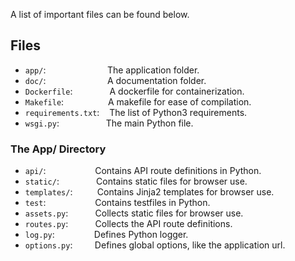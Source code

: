 A list of important files can be found below.

## Files

 - `app/`:&nbsp;&nbsp;&nbsp;&nbsp;&nbsp;&nbsp;&nbsp;&nbsp;&nbsp;&nbsp;&nbsp;&nbsp;&nbsp;&nbsp;&nbsp;&nbsp;&nbsp;&nbsp;&nbsp;&nbsp;&nbsp;&nbsp;&nbsp;&nbsp;&nbsp;The application folder.
 - `doc/`:&nbsp;&nbsp;&nbsp;&nbsp;&nbsp;&nbsp;&nbsp;&nbsp;&nbsp;&nbsp;&nbsp;&nbsp;&nbsp;&nbsp;&nbsp;&nbsp;&nbsp;&nbsp;&nbsp;&nbsp;&nbsp;&nbsp;&nbsp;&nbsp;&nbsp;A documentation folder.
 - `Dockerfile`:&nbsp;&nbsp;&nbsp;&nbsp;&nbsp;&nbsp;&nbsp;&nbsp;&nbsp;&nbsp;&nbsp;&nbsp;&nbsp;&nbsp;&nbsp;A dockerfile for containerization.
 - `Makefile`:&nbsp;&nbsp;&nbsp;&nbsp;&nbsp;&nbsp;&nbsp;&nbsp;&nbsp;&nbsp;&nbsp;&nbsp;&nbsp;&nbsp;&nbsp;&nbsp;&nbsp;&nbsp;A makefile for ease of compilation.
 - `requirements.txt`:&nbsp;&nbsp;&nbsp;&nbsp;The list of Python3 requirements.
 - `wsgi.py`:&nbsp;&nbsp;&nbsp;&nbsp;&nbsp;&nbsp;&nbsp;&nbsp;&nbsp;&nbsp;&nbsp;&nbsp;&nbsp;&nbsp;&nbsp;&nbsp;&nbsp;&nbsp;&nbsp;The main Python file.

### The App/ Directory

- `api/`:&nbsp;&nbsp;&nbsp;&nbsp;&nbsp;&nbsp;&nbsp;&nbsp;&nbsp;&nbsp;&nbsp;&nbsp;&nbsp;&nbsp;&nbsp;&nbsp;&nbsp;&nbsp;&nbsp;&nbsp;Contains API route definitions in Python.
- `static/`:&nbsp;&nbsp;&nbsp;&nbsp;&nbsp;&nbsp;&nbsp;&nbsp;&nbsp;&nbsp;&nbsp;&nbsp;&nbsp;&nbsp;&nbsp;Contains static files for browser use.
- `templates/`:&nbsp;&nbsp;&nbsp;&nbsp;&nbsp;&nbsp;&nbsp;&nbsp;&nbsp;&nbsp;Contains Jinja2 templates for browser use.
- `test`:&nbsp;&nbsp;&nbsp;&nbsp;&nbsp;&nbsp;&nbsp;&nbsp;&nbsp;&nbsp;&nbsp;&nbsp;&nbsp;&nbsp;&nbsp;&nbsp;&nbsp;&nbsp;&nbsp;&nbsp;Contains testfiles in Python.
- `assets.py`:&nbsp;&nbsp;&nbsp;&nbsp;&nbsp;&nbsp;&nbsp;&nbsp;&nbsp;&nbsp;&nbsp;Collects static files for browser use.
- `routes.py`:&nbsp;&nbsp;&nbsp;&nbsp;&nbsp;&nbsp;&nbsp;&nbsp;&nbsp;&nbsp;&nbsp;Collects the API route definitions.
- `log.py`:&nbsp;&nbsp;&nbsp;&nbsp;&nbsp;&nbsp;&nbsp;&nbsp;&nbsp;&nbsp;&nbsp;&nbsp;&nbsp;&nbsp;&nbsp;&nbsp;Defines Python logger.
- `options.py`:&nbsp;&nbsp;&nbsp;&nbsp;&nbsp;&nbsp;&nbsp;&nbsp;&nbsp;Defines global options, like the application url.



